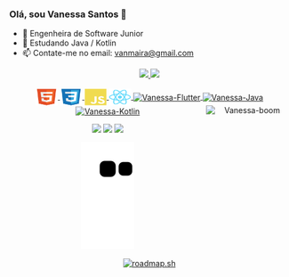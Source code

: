### Olá, sou Vanessa Santos 👋





- 👔 Engenheira de Software Junior
- 📔 Estudando Java / Kotlin
- 📫 Contate-me no email: vanmaira@gmail.com

<div align="center">
  <a href="https://github.com/vanmaira">
  <img height="180em" src="https://github-readme-stats.vercel.app/api?username=vanmaira&show_icons=true&theme=dracula&include_all_commits=true&count_private=true"/>
  <img height="180em" src="https://github-readme-stats.vercel.app/api/top-langs/?username=vanmaira&layout=compact&langs_count=7&theme=dracula"/>
</div>

<div style="display: inline_block", align="center"><br>
  <img align="center" alt="Vanessa-HTML" height="30" width="40" src="https://raw.githubusercontent.com/devicons/devicon/master/icons/html5/html5-original.svg">
  <img align="center" alt="Vanessa-CSS" height="30" width="40" src="https://raw.githubusercontent.com/devicons/devicon/master/icons/css3/css3-original.svg">
  <img align="center" alt="Vanessa-Js" height="30" width="40" src="https://raw.githubusercontent.com/devicons/devicon/master/icons/javascript/javascript-plain.svg">
  <img align="center" alt="Vanessa-React" height="30" width="40" src="https://raw.githubusercontent.com/devicons/devicon/master/icons/react/react-original.svg">  
  <img align="center" alt="Vanessa-Flutter" height="30" width="40" src="https://cdn.jsdelivr.net/gh/devicons/devicon/icons/flutter/flutter-original.svg">
  <img align="center" alt="Vanessa-Java" height="30" width="40" src="https://cdn.jsdelivr.net/gh/devicons/devicon/icons/java/java-original.svg">
  <img align="center" alt="Vanessa-Kotlin" height="30" width="40" src="https://cdn.freebiesupply.com/logos/large/2x/kotlin-1-logo-png-transparent.png">  
  <img align="right" alt="Vanessa-boom" height="150" width="150" src="https://media.giphy.com/media/du3J3cXyzhj75IOgvA/giphy.gif">
 </div>

  <div><p></div>
  
<div align="center"> 
    <a href="https://instagram.com/vanessinhamsantos" target="_blank"><img src="https://img.shields.io/badge/-Instagram-%23E4405F?style=for-the-badge&logo=instagram&logoColor=white" target="_blank"></a>
 	 <a href="https://facebook.com/vanmaira" target="_blank"><img src="https://img.shields.io/badge/-Facebook-%452531?style=for-the-badge&logo=facebook&logoColor=white" target="_blank"></a>
  <a href="https://www.linkedin.com/in/vanmaira" target="_blank"><img src="https://img.shields.io/badge/-LinkedIn-%230077B5?style=for-the-badge&logo=linkedin&logoColor=white" target="_blank"></a> 
 
  ![Snake animation](https://github.com/vanmaira/vanmaira/blob/output/github-contribution-grid-snake.svg)
 
</div>

<div align="center">  
  <a href="https://roadmap.sh"><img src="https://roadmap.sh/card/wide/67d55130f99268e73dc76abb?variant=dark&roadmaps=java" alt="roadmap.sh"/></a>
</div>
